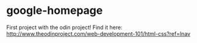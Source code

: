 # google-homepage
First project with the odin project!
Find it here: http://www.theodinproject.com/web-development-101/html-css?ref=lnav